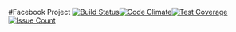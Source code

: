 #Facebook Project
[![Build Status](https://travis-ci.org/go3three/Faceebook.svg?branch=master)](https://travis-ci.org/go3three/Faceebook)[![Code Climate](https://codeclimate.com/repos/58bbee60f8d4975315002e8d/badges/a42f8d2a96219f127bbb/gpa.svg)](https://codeclimate.com/repos/58bbee60f8d4975315002e8d/feed)[![Test Coverage](https://codeclimate.com/repos/58bbee60f8d4975315002e8d/badges/a42f8d2a96219f127bbb/coverage.svg)](https://codeclimate.com/repos/58bbee60f8d4975315002e8d/coverage)[![Issue Count](https://codeclimate.com/repos/58bbee60f8d4975315002e8d/badges/a42f8d2a96219f127bbb/issue_count.svg)](https://codeclimate.com/repos/58bbee60f8d4975315002e8d/feed)
